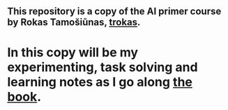 ## This repository is a copy of the AI primer course by Rokas Tamošiūnas, [trokas](https://github.com/trokas).
# In this copy will be my experimenting, task solving and learning notes as I go along [the book](https://trokas.github.io/ai_primer/README.html).
